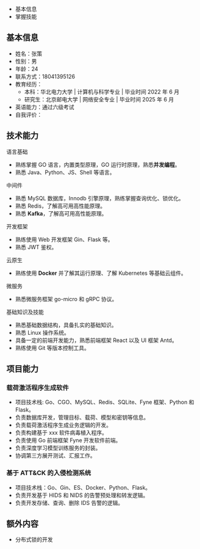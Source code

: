 - 基本信息
- 掌握技能

## 基本信息

- 姓名：张策
- 性别：男
- 年龄：24
- 联系方式：18041395126
- 教育经历：
	- 本科：华北电力大学 | 计算机与科学专业 | 毕业时间 2022 年 6 月
	- 研究生：北京邮电大学 | 网络安全专业 | 毕业时间 2025 年 6 月
- 英语能力：通过六级考试
- 自我评价：

## 技术能力

语言基础

- 熟练掌握 GO 语言，内置类型原理，GO 运行时原理，熟悉**并发编程**。
- 熟悉 Java、Python、JS、Shell 等语言。

中间件

- 熟悉 MySQL 数据库，Innodb 引擎原理，熟练掌握查询优化、锁优化。
- 熟悉 Redis，了解高可用高性能原理。
- 熟悉 **Kafka**，了解高可用高性能原理。

开发框架

- 熟练使用 Web 开发框架 Gin、Flask 等。
- 熟悉 JWT 鉴权。

云原生

- 熟练使用 **Docker** 并了解其运行原理、了解 Kubernetes 等基础云组件。  

微服务

- 熟悉微服务框架 go-micro 和 gRPC 协议。

基础知识及技能

- 熟悉基础数据结构，具备扎实的基础知识。
- 熟悉 Linux 操作系统。
- 具备一定的前端开发能力，熟悉前端框架 React 以及 UI 框架 Antd。
- 熟练使用 Git 等版本控制工具。

## 项目能力

### 载荷激活程序生成软件

- 项目技术栈: Go、CGO、MySQL、Redis、SQLite、Fyne 框架、Python 和 Flask。
- 负责数据库开发，管理目标、载荷、模型和密钥等信息。
- 负责载荷激活程序生成业务逻辑的开发。
- 负责构建基于 xxx 软件病毒植入程序。
- 负责使用 Go 前端框架 Fyne 开发软件前端。
- 负责深度学习模型训练服务的封装。
- 协调第三方展开测试、汇报工作。

### 基于 ATT&CK 的入侵检测系统

- 项目技术栈：Go、Gin、ES、Docker、Python、Flask。
- 负责开发基于 HIDS 和 NIDS 的告警预处理和转发逻辑。
- 负责开发存储、查询、删除 IDS 告警的逻辑。

## 额外内容

- 分布式锁的开发
